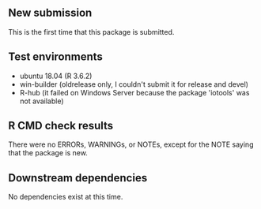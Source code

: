 ## New submission
This is the first time that this package is submitted.

## Test environments
* ubuntu 18.04 (R 3.6.2)
* win-builder (oldrelease only, I couldn't submit it for release and devel)
* R-hub (it failed on Windows Server because the package 'iotools' was not available)

## R CMD check results
There were no ERRORs, WARNINGs, or NOTEs, except for the NOTE saying that
the package is new.

## Downstream dependencies
No dependencies exist at this time.
